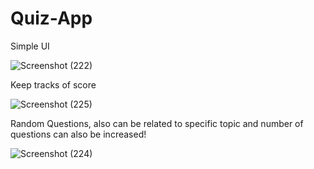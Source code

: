 # Quiz-App

Simple UI

![Screenshot (222)](https://github.com/Aneeq-Ahmed-Malik/Quiz-App/assets/140415409/82345c25-930c-43e4-9e09-67a13a2ed8dc)

Keep tracks of score

![Screenshot (225)](https://github.com/Aneeq-Ahmed-Malik/Quiz-App/assets/140415409/3bb78ae1-9e7b-4fa1-a012-614259c7b16b)

Random Questions, also can be related to specific topic and number of questions can also be increased!

![Screenshot (224)](https://github.com/Aneeq-Ahmed-Malik/Quiz-App/assets/140415409/dc616483-f998-4c06-9277-51ba6f0d2f40)

